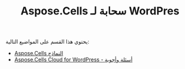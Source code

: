 ﻿---
title: Aspose.Cells سحابة لـ WordPres
second_title: Aspose.Cells Cloud Documen
type: docs
url: /ar/aspose-cells-cloud-for-wordpress/
description: Aspose.Cells Cloud يدعم Excel لإنشاء وتحويل ودمج وتقسيم وحماية وتشغيل الكائن الداخلي وما إلى ذلك
weight: 10
---
يحتوي هذا القسم على المواضيع التالية:

- [Aspose.Cells النماذج](/cells/ar/aspose-cells-forms/)
- [Aspose.Cells Cloud for WordPress - أسئلة وأجوبة](/cells/ar/aspose-cells-cloud-for-wordpress-faqs/)
